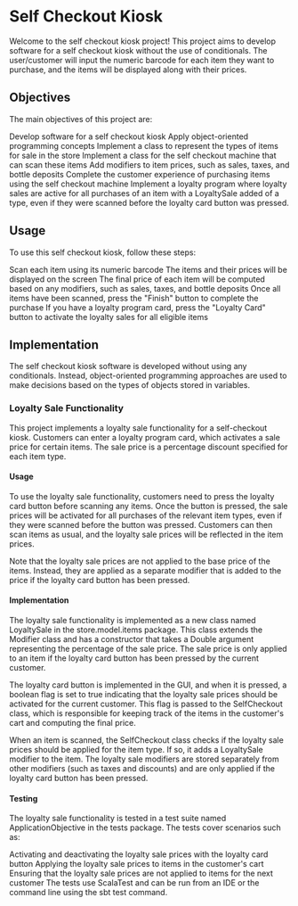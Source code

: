 # Self Checkout Kiosk

Welcome to the self checkout kiosk project! This project aims to develop software for a self checkout kiosk without the use of conditionals. The user/customer will input the numeric barcode for each item they want to purchase, and the items will be displayed along with their prices.

## Objectives

The main objectives of this project are:

Develop software for a self checkout kiosk
Apply object-oriented programming concepts
Implement a class to represent the types of items for sale in the store
Implement a class for the self checkout machine that can scan these items
Add modifiers to item prices, such as sales, taxes, and bottle deposits
Complete the customer experience of purchasing items using the self checkout machine
Implement a loyalty program where loyalty sales are active for all purchases of an item with a LoyaltySale added of a type, even if they were scanned before the loyalty card button was pressed.

## Usage

To use this self checkout kiosk, follow these steps:

Scan each item using its numeric barcode
The items and their prices will be displayed on the screen
The final price of each item will be computed based on any modifiers, such as sales, taxes, and bottle deposits
Once all items have been scanned, press the "Finish" button to complete the purchase
If you have a loyalty program card, press the "Loyalty Card" button to activate the loyalty sales for all eligible items

## Implementation

The self checkout kiosk software is developed without using any conditionals. Instead, object-oriented programming approaches are used to make decisions based on the types of objects stored in variables.

### Loyalty Sale Functionality
This project implements a loyalty sale functionality for a self-checkout kiosk. Customers can enter a loyalty program card, which activates a sale price for certain items. The sale price is a percentage discount specified for each item type.

#### Usage
To use the loyalty sale functionality, customers need to press the loyalty card button before scanning any items. Once the button is pressed, the sale prices will be activated for all purchases of the relevant item types, even if they were scanned before the button was pressed. Customers can then scan items as usual, and the loyalty sale prices will be reflected in the item prices.

Note that the loyalty sale prices are not applied to the base price of the items. Instead, they are applied as a separate modifier that is added to the price if the loyalty card button has been pressed.

#### Implementation
The loyalty sale functionality is implemented as a new class named LoyaltySale in the store.model.items package. This class extends the Modifier class and has a constructor that takes a Double argument representing the percentage of the sale price. The sale price is only applied to an item if the loyalty card button has been pressed by the current customer.

The loyalty card button is implemented in the GUI, and when it is pressed, a boolean flag is set to true indicating that the loyalty sale prices should be activated for the current customer. This flag is passed to the SelfCheckout class, which is responsible for keeping track of the items in the customer's cart and computing the final price.

When an item is scanned, the SelfCheckout class checks if the loyalty sale prices should be applied for the item type. If so, it adds a LoyaltySale modifier to the item. The loyalty sale modifiers are stored separately from other modifiers (such as taxes and discounts) and are only applied if the loyalty card button has been pressed.

#### Testing
The loyalty sale functionality is tested in a test suite named ApplicationObjective in the tests package. The tests cover scenarios such as:

Activating and deactivating the loyalty sale prices with the loyalty card button
Applying the loyalty sale prices to items in the customer's cart
Ensuring that the loyalty sale prices are not applied to items for the next customer
The tests use ScalaTest and can be run from an IDE or the command line using the sbt test command.






